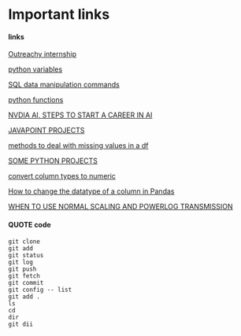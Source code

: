 # Important links

#### links
 
 [Outreachy internship](https://www.outreachy.org/docs/internship/)
 
[python variables](https://www.w3schools.com/python/python_lists_sort.asp)

[SQL data manipulation commands](https://www.w3schools.com/sql/default.asp)

[python functions](https://www.youtube.com/watch?v=-Bkupx9gX0o)

[NVDIA AI, STEPS TO START A CAREER IN AI](https://www.nvidia.com/gtc/session-catalog/?search=kate%20kallot&tab.day=20220321&search=kate+kallot#/session/1643150696879001ucMs)

[JAVAPOINT PROJECTS](https://www.javatpoint.com/transport-company-project)

[methods to deal with missing values in a df](https://www.youtube.com/watch?v=fCMrO_VzeL8)


[SOME PYTHON PROJECTS](https://projectgurukul.org/category/python-projects/page/2/)

[convert column types to numeric]( https://www.youtube.com/watch?v=ox_AHkeqNJ0)

[How to change the datatype of a column in Pandas](https://www.youtube.com/watch?v=evKYySLSzyk)

[WHEN TO USE NORMAL SCALING AND POWERLOG TRANSMISSION](https://towardsdatascience.com/how-to-differentiate-between-scaling-normalization-and-log-transformations-69873d365a94)

 #### QUOTE code
 
 ```
 git clone
 git add
 git status
 git log
 git push
 git fetch
 git commit
 git config -- list
 git add .
 ls
 cd
 dir
 git dii
 ```


